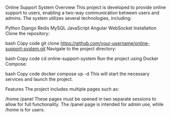   Online Support System
Overview
This project is developed to provide online support to users, enabling a two-way communication between users and admins. The system utilizes several technologies, including:

Python
Django
Redis
MySQL
JavaScript
Angular
WebSocket
Installation
Clone the repository:

bash
Copy code
git clone https://github.com/your-username/online-support-system.git
Navigate to the project directory:

bash
Copy code
cd online-support-system
Run the project using Docker Compose:

bash
Copy code
docker compose up -d
This will start the necessary services and launch the project.

Features
The project includes multiple pages such as:

/home
/panel
These pages must be opened in two separate sessions to allow for full functionality. The /panel page is intended for admin use, while /home is for users.
